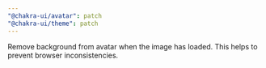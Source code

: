 ```yaml
---
"@chakra-ui/avatar": patch
"@chakra-ui/theme": patch
---
```


Remove background from avatar when the image has loaded. This helps to prevent
browser inconsistencies.

